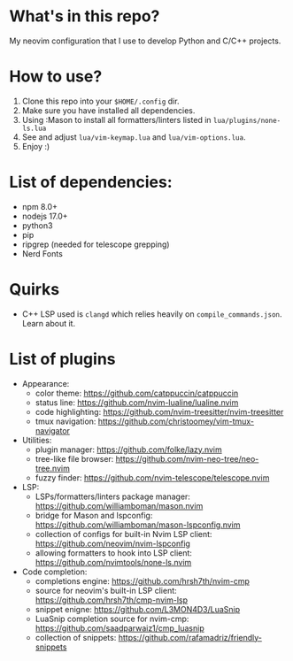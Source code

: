 # What's in this repo?
My neovim configuration that I use to develop Python and C/C++ projects.

# How to use?
1. Clone this repo into your `$HOME/.config` dir.
2. Make sure you have installed all dependencies.
3. Using :Mason to install all formatters/linters listed in `lua/plugins/none-ls.lua`
4. See and adjust `lua/vim-keymap.lua` and `lua/vim-options.lua`.
5. Enjoy :)

# List of dependencies:
- npm 8.0+
- nodejs 17.0+
- python3
- pip
- ripgrep (needed for telescope grepping)
- Nerd Fonts

# Quirks
- C++ LSP used is `clangd` which relies heavily on `compile_commands.json`. Learn about it.

# List of plugins
- Appearance:
    - color theme:       https://github.com/catppuccin/catppuccin
    - status line:       https://github.com/nvim-lualine/lualine.nvim
    - code highlighting: https://github.com/nvim-treesitter/nvim-treesitter
    - tmux navigation:   https://github.com/christoomey/vim-tmux-navigator
- Utilities:
    - plugin manager:         https://github.com/folke/lazy.nvim
    - tree-like file browser: https://github.com/nvim-neo-tree/neo-tree.nvim
    - fuzzy finder:           https://github.com/nvim-telescope/telescope.nvim
- LSP:
    - LSPs/formatters/linters package manager:            https://github.com/williamboman/mason.nvim
    - bridge for Mason and lspconfig:                     https://github.com/williamboman/mason-lspconfig.nvim
    - collection of configs for built-in Nvim LSP client: https://github.com/neovim/nvim-lspconfig
    - allowing formatters to hook into LSP client:        https://github.com/nvimtools/none-ls.nvim
- Code completion:
    - completions engine:                      https://github.com/hrsh7th/nvim-cmp
    - source for neovim's built-in LSP client: https://github.com/hrsh7th/cmp-nvim-lsp
    - snippet enigne:                          https://github.com/L3MON4D3/LuaSnip
    - LuaSnip completion source for nvim-cmp:  https://github.com/saadparwaiz1/cmp_luasnip
    - collection of snippets:                  https://github.com/rafamadriz/friendly-snippets

